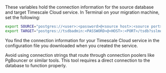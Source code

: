 These variables hold the connection information for the source database and target Timescale Cloud service.
In Terminal on your migration machine, set the following:

```bash
export SOURCE="postgres://<user>:<password>@<source host>:<source port>/<db_name>"
export TARGET="postgres://tsdbadmin:<PASSWORD>@<HOST>:<PORT>/tsdb?sslmode=require"
```
You find the connection information for your Timescale Cloud service in the configuration file you
downloaded when you created the service.

<Highlight type="important">
Avoid using connection strings that route through connection poolers like PgBouncer or similar tools. This tool requires a direct connection to the database to function properly.
</Highlight>



